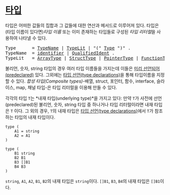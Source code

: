 # [타입](#types)

타입은 어떠한 값들의 집합과 그 값들에 대한 연산과 메서드로 이루어져 있다. 타입은 (타입 이름이 있다면)*타입 이름* 또는 이미 존재하는 타입들로 구성된 *타입 리터럴*을 사용하여 나타낼 수 있다.

<pre>
<a id="Type">Type</a>      = <a href="#TypeName">TypeName</a> | <a href="#TypeLit">TypeLit</a> | "(" <a href="#Type">Type</a> ")" .
<a id="TypeName">TypeName</a>  = <a href="/Lexical%20elements/identifiers.html#identifier">identifier</a> | <a href="/Expressions/qualified_identifiers.html#QualifiedIdent">QualifiedIdent</a> .
<a id="TypeLit">TypeLit</a>   = <a href="/Types/array_types.html#ArrayType">ArrayType</a> | <a href="/Types/struct_types.html#StructType">StructType</a> | <a href="/Types/pointer_types.html#PointerType">PointerType</a> | <a href="/Types/function_types.html#FunctionType">FunctionType</a> | <a href="/Types/interface_types.html#InterfaceType">InterfaceType</a> | <a href="/Types/slice_types.html#SliceType">SliceType</a> | <a href="/Types/map_types.html#MapType">MapType</a> | <a href="/Types/channel_types.html#ChannelType">ChannelType</a> .
</pre>

불리언, 숫자, string 타입의 경우 여러 타입 이름들을 가지는데 이들은 [미리 선언되어(predeclared)](/Declarations%20and%20scope/predeclared_identifiers.html) 있다. 그외에는 [타입 선언(type declarations)](/Declarations%20and%20scope/type_declarations.html)을 통해 타입이름을 지정할 수 있다. *합성 타입(Composite types)*-배열, struct, 포인터, 함수, interface, 슬라이스, map, 채널 타입-은 타입 리터럴을 이용해 만들 수 있다.

각각의 타입 `T`는 *내재 타입(underlying type)*을 가지고 있다: 만약 `T`가 사전에 선언(predeclared)된 불리언, 숫자, string 타입 중 하나거나 타입 리터럴이라면 내재 타입은 `T` 이다. 그 외의 경우, `T`의 내재 타입은 [타입 선언(type declarations)](/Declarations%20and%20scope/type_declarations.html)에서 `T`가 참조하는 타입의 내재 타입이다.

```
type (
    A1 = string
    A2 = A1
)

type (
    B1 string
    B2 B1
    B3 []B1
    B4 B3
)
```

`string`, `A1`, `A2`, `B1`, `B2`의 내재 타입은 `string`이다. `[]B1`, `B3`, `B4`의 내재 타입은 `[]B1`이다.